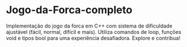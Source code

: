# Jogo-da-Forca-completo
Implementação do jogo da forca em C++ com sistema de dificuldade ajustável (fácil, normal, difícil e mais). Utiliza comandos de loop, funções void e tipos bool para uma experiência desafiadora. Explore e contribua!
